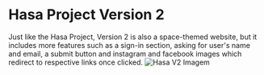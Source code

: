 # Hasa Project Version 2
Just like the Hasa Project, Version 2 is also a space-themed website, but it includes more features such as a sign-in section, asking for user's name and email, a submit button and instagram and facebook images which redirect to respective links once clicked.
![Hasa V2 Imagem](https://cdn.discordapp.com/attachments/953366989634699314/959457014545793075/Hasa2.png)

